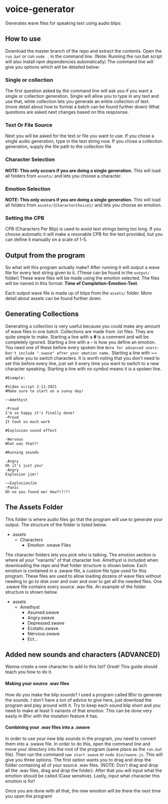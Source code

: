 # voice-generator
Generates wave files for speaking text using audio blips

## How to use
Download the master branch of the repo and extract the contents. Open the `run.bat` or run `node .` in the command line. (Note: Running the run.bat script will also install npm dependencies automatically)
The command line will give you options which will be detailed below:

### Single or collection
The first question asked by the command line will ask you if you want a single or collection generation. Single will allow you to type in any text and use that, while collection lets you generate an entire collection of text. (more detail about how to format a batch can be found further down) What questions are asked next changes based on this resposnse.

### Text Or File Source
Next you will be asked for the text or file you want to use. If you chose a single audio generation, type in the text string now. If you chose a collection generation, supply the file path to the collection file

### Character Selection
**NOTE: This only occurs if you are doing a single generation.** This will load all folders from `assets/` and lets you choose a character.

### Emotion Selection
**NOTE: This only occurs if you are doing a single generation.** This will load all folders from `assets/{CharacterChoice}/` and lets you choose an emotion.

### Setting the CPB
CPB (Characters Per Blip) is used to avoid text strings being too long. If you choose automatic it will make a resonable CPB for the text provided, but you can define it manually on a scale of 1-5.

## Output from the program
So what will this program actually make? After running it will output a wave file for every text string given to it. (These can be found in the `output/` folder) These wave files will be made using the emotion selected. The files will be named in this format: **Time of Completion-Emotion-Text**.

Each output wave file is made up of blips from the `assets/` folder. More detail about assets can be found further down.

## Generating Collections
Generating a collection is very useful because you could make any amount of wave files in one batch. Collections are made from .txt files. They are quite simple to make. Starting a line with a ***#*** is a comment and will be completely ignored. Starting a line with a ***-*** is how you define an emotion. You need one of these before every spoken line `Note for advanced users: Don't include ".swave" after your emotion name.` Starting a line with ***\~\~*** will allow you to switch characters. It is worth noting that you don't need to set this before every line, just set it every time you want to switch to a new character speaking. Starting a line with no symbol means it is a spoken line.

```
#Example:

#Video script 2-11-2021
#Make sure to start on a sunny day!

~~Amethyst

-Proud
I'm so happy it's finally done!
-Proud
It took so much work

#Explosion sound effect

-Nervous
What was that?!

#Running sounds

-Angry
Oh it's just you!
-Angry
Explosion jim!!

~~ExplosionJim
-Panic
Oh no you found me! How?!?!?!
```

## The Assets Folder
This folder is where audio files go that the program will use to generate your output. The structure of the folder is listed below.

- assets
  - Characters
    - Emotion .swave Files

The character folders lets you pick who is talking. The emotion section is where all your "variants" of that character live. Amethyst is included when downloading the repo and that folder structure is shown below. Each emotion is contained in a .swave file, a custom file type used for this program. These files are used to allow loading dozens of wave files without needing to go to disk over and over and over to get all the needed files. One .swave file contains every source .wav file. An example of the folder structure is shown below.

- assets
  - Amethyst
    - Asumed.swave
    - Angry.swave
    - Depressed.swave
    - Ecstatic.swave
    - Nervous.swave
    - Ect...
    
## Added new sounds and characters (ADVANCED)

Wanna create a new character to add to this list? Great! This guide should teach you how to do it.

#### Making your source .wav files

How do you make the blip sounds? I used a program called Bfxr to generate the sounds. I don't have a ton of advice to give here, just download the program and play around with it. Try to keep each sound blip short and you need to make at least 5 variants of that emotion. This can be done very easily in Bfxr with the mutation feature it has.

#### Combining your .wav files into a .swave

In order to use your new blip sounds in the program, you need to convert them into a .swave file. In order to do this, open the command line and move your directory into the root of the program (same place as the `run.bat` file). Then run the command `npm start swave` or `node bin/swave.js`. This will give you three options. The first option wants you to drag and drop the folder containing all of your source .wav files. (NOTE: Don't drag and drop all the .wav files, drag and drop the folder). After that you will input what the emotion should be called (Case sensitive). Lastly, input what character this emotion is for!

Once you are done with all that, the new emotion will be there the next time you open the program!
